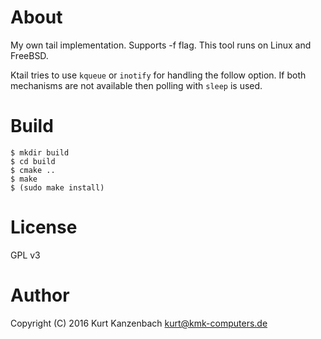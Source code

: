 # About #

My own tail implementation. Supports -f flag. This tool runs on Linux and FreeBSD.

Ktail tries to use `kqueue` or `inotify` for handling the follow option. If both
mechanisms are not available then polling with `sleep` is used.

# Build #

    $ mkdir build
    $ cd build
    $ cmake ..
    $ make
    $ (sudo make install)

# License #

GPL v3

# Author #

Copyright (C) 2016 Kurt Kanzenbach <kurt@kmk-computers.de>
